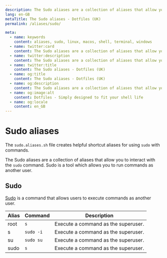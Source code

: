 ```yaml
---
description: The Sudo aliases are a collection of aliases that allow you to interact with the `sudo` command. Sudo is a tool which allows you to run commands as another user.
lang: en-GB
metaTitle: The Sudo aliases - Dotfiles (UK)
permalink: /aliases/sudo/

meta:
  - name: keywords
    content: aliases, sudo, linux, macos, shell, terminal, windows
  - name: twitter:card
    content: The Sudo aliases are a collection of aliases that allow you to interact with the `sudo` command. Sudo is a tool which allows you to run commands as another user.
  - name: twitter:description
    content: The Sudo aliases are a collection of aliases that allow you to interact with the `sudo` command. Sudo is a tool which allows you to run commands as another user.
  - name: twitter:title
    content: The Sudo aliases - Dotfiles (UK)
  - name: og:title
    content: The Sudo aliases - Dotfiles (UK)
  - name: og:description
    content: The Sudo aliases are a collection of aliases that allow you to interact with the `sudo` command. Sudo is a tool which allows you to run commands as another user.
  - name: og:image:alt
    content: Dotfiles - Simply designed to fit your shell life
  - name: og:locale
    content: en_GB
---
```


# Sudo aliases

The `sudo.aliases.sh` file creates helpful shortcut aliases for using `sudo`
with commands.

The Sudo aliases are a collection of aliases that allow you to interact with
the `sudo` command. Sudo is a tool which allows you to run commands as another
user.

## Sudo

[Sudo](https://en.wikipedia.org/wiki/Sudo) is a command that allows users to
execute commands as another user.

| Alias | Command   | Description                         |
| ----- | --------- | ----------------------------------- |
| root  | `s`       | Execute a command as the superuser. |
| s     | `sudo -i` | Execute a command as the superuser. |
| su    | `sudo su` | Execute a command as the superuser. |
| sudo  | `s`       | Execute a command as the superuser. |
